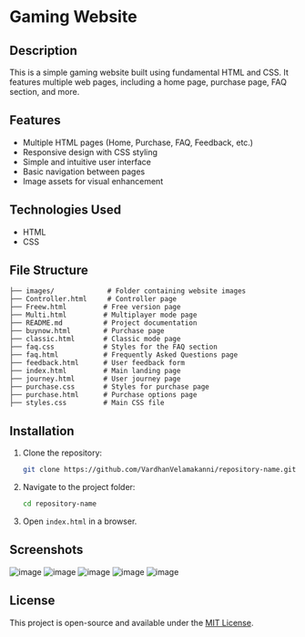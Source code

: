 # Gaming Website

## Description
This is a simple gaming website built using fundamental HTML and CSS. It features multiple web pages, including a home page, purchase page, FAQ section, and more.

## Features
- Multiple HTML pages (Home, Purchase, FAQ, Feedback, etc.)
- Responsive design with CSS styling
- Simple and intuitive user interface
- Basic navigation between pages
- Image assets for visual enhancement

## Technologies Used
- HTML
- CSS

## File Structure
```
├── images/             # Folder containing website images
├── Controller.html     # Controller page
├── Freew.html         # Free version page
├── Multi.html         # Multiplayer mode page
├── README.md          # Project documentation
├── buynow.html        # Purchase page
├── classic.html       # Classic mode page
├── faq.css            # Styles for the FAQ section
├── faq.html           # Frequently Asked Questions page
├── feedback.html      # User feedback form
├── index.html         # Main landing page
├── journey.html       # User journey page
├── purchase.css       # Styles for purchase page
├── purchase.html      # Purchase options page
├── styles.css         # Main CSS file
```

## Installation
1. Clone the repository:
   ```sh
   git clone https://github.com/VardhanVelamakanni/repository-name.git
   ```
2. Navigate to the project folder:
   ```sh
   cd repository-name
   ```
3. Open `index.html` in a browser.

## Screenshots
![image](https://github.com/user-attachments/assets/21ed6c39-b0a2-4531-b9d7-9a62fb1a5414)
![image](https://github.com/user-attachments/assets/5702ef59-96f5-4e5e-b80d-e93da0a85079)
![image](https://github.com/user-attachments/assets/13fc17fc-5df4-4b31-b903-5d176c1fe7fc)
![image](https://github.com/user-attachments/assets/dfa77346-31a9-4af9-8989-804ede35c4c0)
![image](https://github.com/user-attachments/assets/ea06b979-77b4-409f-a377-30ec00010fff)


## License
This project is open-source and available under the [MIT License](LICENSE).



